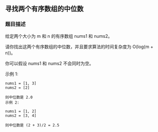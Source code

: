 ## 寻找两个有序数组的中位数
### 题目描述

给定两个大小为 m 和 n 的有序数组 nums1 和 nums2。

请你找出这两个有序数组的中位数，并且要求算法的时间复杂度为 O(log(m + n))。

你可以假设 nums1 和 nums2 不会同时为空。

示例 1:
```
nums1 = [1, 3]
nums2 = [2]
```
```
则中位数是 2.0
示例 2:
```
```
nums1 = [1, 2]
nums2 = [3, 4]

则中位数是 (2 + 3)/2 = 2.5
```